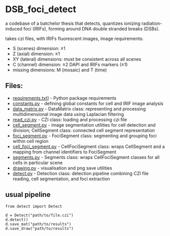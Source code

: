 # DSB_foci_detect

a codebase of a batchelor thesis that detects, 
quantizes ionizing radiation-induced foci (IRIFs), 
forming around DNA double stranded breaks (DSBs).

takes czi files, with IRIFs fluorescent images, image requirements:
- S (scenes) dimension: ≥1
- Z (axial) dimension: ≥1
- XY (lateral) dimensions: must be consistent across all scenes
- C (channel) dimension: ≥2 DAPI and IRIFs markers (≥1)
- missing dimensions: M (mosaic) and T (time)
  
## Files:
- [requirements.txt](requirements.txt)] - Python package requirements
- [constants.py](constants.py) - defining global constants for cell and IRIF image analysis
- [data_matrix.py](data_matrix.py) - DataMatrix class: representing and processing multidimensional image data using Laplacian filtering
- [read_czi.py](read_czi.py) - CZI class: loading and processing czi file
- [cell_segment.py](cell_segment.py) - image segmentation utilities for cell detection and division; CellSegment class: connected cell segment representation
- [foci_segment.py](foci_segment.py) - FociSegment class: segmenting and grouping foci within cell region
- [cell_foci_segment.py](cell_foci_segment.py) - CellFociSegment class: wraps CellSegment and a mapping from channel identifiers to FociSegment
- [segments.py](segments.py) - Segments class: wraps CellFociSegment classes for all cells in particular scene
- [drawing.py](drawing.py) - visualisation and png save utilities
- [detect.py](detect.py) - Detection class: detection pipeline combining CZI file reading, cell segmentation, and foci extraction

## usual pipeline
```
from detect import Detect

d = Detect("path/to/file.czi")
d.detect()
d.save_mat("path/to/results")
d.save_draw("path/to/results")
```
